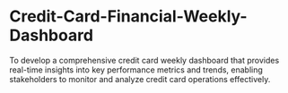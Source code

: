 # Credit-Card-Financial-Weekly-Dashboard
To develop a comprehensive credit card weekly dashboard that provides real-time insights into key performance metrics and trends, enabling stakeholders to monitor and analyze credit card operations effectively.
